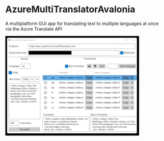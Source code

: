# AzureMultiTranslatorAvalonia
A multiplatform GUI app for translating text to multiple languages at once via the Azure Translate API

[![AzureMultiTranslatorAvalonia](https://raw.githubusercontent.com/adv12/AzureMultiTranslatorAvalonia/master/docs/images/AzureMultiTranslatorAvalonia420.png)](https://raw.githubusercontent.com/adv12/AzureMultiTranslatorAvalonia/master/docs/images/AzureMultiTranslatorAvalonia.png)
